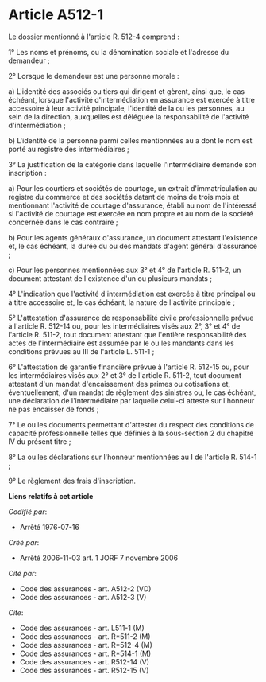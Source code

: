 # Article A512-1

Le dossier mentionné à l'article R. 512-4 comprend :

1° Les noms et prénoms, ou la dénomination sociale et l'adresse du demandeur ;

2° Lorsque le demandeur est une personne morale :

a) L'identité des associés ou tiers qui dirigent et gèrent, ainsi que, le cas échéant, lorsque l'activité d'intermédiation en
assurance est exercée à titre accessoire à leur activité principale, l'identité de la ou les personnes, au sein de la
direction, auxquelles est déléguée la responsabilité de l'activité d'intermédiation ;

b) L'identité de la personne parmi celles mentionnées au a dont le nom est porté au registre des intermédiaires ;

3° La justification de la catégorie dans laquelle l'intermédiaire demande son inscription :

a) Pour les courtiers et sociétés de courtage, un extrait d'immatriculation au registre du commerce et des sociétés datant de
moins de trois mois et mentionnant l'activité de courtage d'assurance, établi au nom de l'intéressé si l'activité de courtage
est exercée en nom propre et au nom de la société concernée dans le cas contraire ;

b) Pour les agents généraux d'assurance, un document attestant l'existence et, le cas échéant, la durée du ou des mandats
d'agent général d'assurance ;

c) Pour les personnes mentionnées aux 3° et 4° de l'article R. 511-2, un document attestant de l'existence d'un ou plusieurs
mandats ;

4° L'indication que l'activité d'intermédiation est exercée à titre principal ou à titre accessoire et, le cas échéant, la
nature de l'activité principale ;

5° L'attestation d'assurance de responsabilité civile professionnelle prévue à l'article R. 512-14 ou, pour les
intermédiaires visés aux 2°, 3° et 4° de l'article R. 511-2, tout document attestant que l'entière responsabilité des actes
de l'intermédiaire est assumée par le ou les mandants dans les conditions prévues au III de l'article L. 511-1 ;

6° L'attestation de garantie financière prévue à l'article R. 512-15 ou, pour les intermédiaires visés aux 2° et 3° de
l'article R. 511-2, tout document attestant d'un mandat d'encaissement des primes ou cotisations et, éventuellement, d'un
mandat de règlement des sinistres ou, le cas échéant, une déclaration de l'intermédiaire par laquelle celui-ci atteste sur
l'honneur ne pas encaisser de fonds ;

7° Le ou les documents permettant d'attester du respect des conditions de capacité professionnelle telles que définies à la
sous-section 2 du chapitre IV du présent titre ;

8° La ou les déclarations sur l'honneur mentionnées au I de l'article R. 514-1 ;

9° Le règlement des frais d'inscription.

**Liens relatifs à cet article**

_Codifié par_:

  - Arrêté 1976-07-16

_Créé par_:

  - Arrêté 2006-11-03 art. 1 JORF 7 novembre 2006

_Cité par_:

  - Code des assurances - art. A512-2 (VD)
  - Code des assurances - art. A512-3 (V)

_Cite_:

  - Code des assurances - art. L511-1 (M)
  - Code des assurances - art. R*511-2 (M)
  - Code des assurances - art. R*512-4 (M)
  - Code des assurances - art. R*514-1 (M)
  - Code des assurances - art. R512-14 (V)
  - Code des assurances - art. R512-15 (V)
